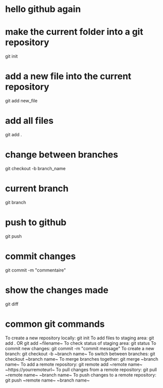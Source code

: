 # hello github again

# make the current folder into a git repository 
git init 

# add a new file into the current repository 
git add new_file

# add all files
git add .

# change between branches 
git checkout -b branch_name

# current branch 
git branch 

# push to github 
git push 

# commit changes 
git commit -m "commentaire"

# show the changes made 
git diff

# common git commands
To create a new repository locally: git init
To add files to staging area: git add .  OR   git add ~filename~
To check status of staging area: git status
To commit new changes: git commit -m "commit message"
To create a new branch: git checkout -b ~branch name~
To switch between branches: git checkout ~branch name~
To merge branches together: git merge ~branch name~
To add a remote repository: git remote add ~remote name~ ~https://yourremoteurl~
To pull changes from a remote repository: git pull ~remote name~ ~branch name~
To push changes to a remote repository: git push ~remote name~ ~branch name~
